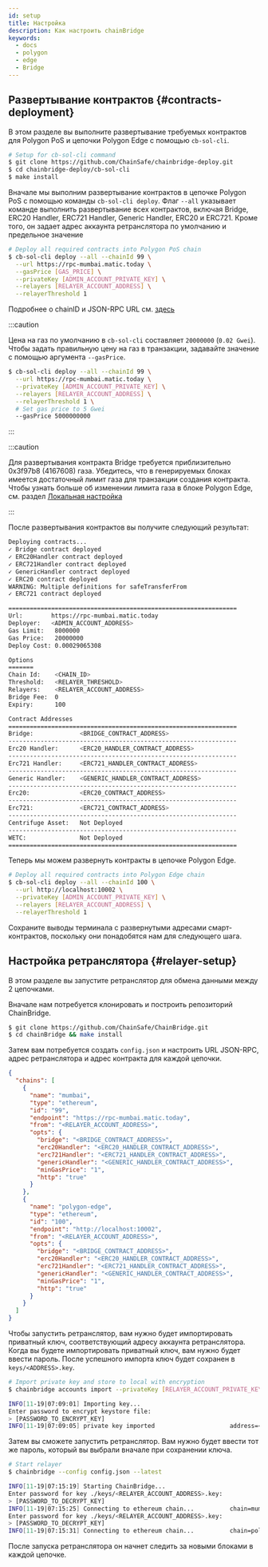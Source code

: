 ```yaml
---
id: setup
title: Настройка
description: Как настроить chainBridge
keywords:
  - docs
  - polygon
  - edge
  - Bridge
---
```


## Развертывание контрактов {#contracts-deployment}

В этом разделе вы выполните развертывание требуемых контрактов для Polygon PoS и цепочки Polygon Edge с помощью `cb-sol-cli`.

```bash
# Setup for cb-sol-cli command
$ git clone https://github.com/ChainSafe/chainbridge-deploy.git
$ cd chainbridge-deploy/cb-sol-cli
$ make install
```

Вначале мы выполним развертывание контрактов в цепочке Polygon PoS с помощью команды `cb-sol-cli deploy`. Флаг `--all` указывает команде выполнить развертывание всех контрактов, включая Bridge, ERC20 Handler, ERC721 Handler, Generic Handler, ERC20 и ERC721. Кроме того, он задает адрес аккаунта ретранслятора по умолчанию и предельное значение

```bash
# Deploy all required contracts into Polygon PoS chain
$ cb-sol-cli deploy --all --chainId 99 \
  --url https://rpc-mumbai.matic.today \
  --gasPrice [GAS_PRICE] \
  --privateKey [ADMIN_ACCOUNT_PRIVATE_KEY] \
  --relayers [RELAYER_ACCOUNT_ADDRESS] \
  --relayerThreshold 1
```


Подробнее о chainID и JSON-RPC URL см. [здесь](/docs/edge/additional-features/chainbridge/definitions)

:::caution

Цена на газ по умолчанию в `cb-sol-cli` составляет `20000000` (`0.02 Gwei`). Чтобы задать правильную цену на газ в транзакции, задавайте значение с помощью аргумента `--gasPrice`.

```bash
$ cb-sol-cli deploy --all --chainId 99 \
  --url https://rpc-mumbai.matic.today \
  --privateKey [ADMIN_ACCOUNT_PRIVATE_KEY] \
  --relayers [RELAYER_ACCOUNT_ADDRESS] \
  --relayerThreshold 1 \
  # Set gas price to 5 Gwei
  --gasPrice 5000000000
```

:::

:::caution

Для развертывания контракта Bridge требуется приблизительно 0x3f97b8 (4167608) газа. Убедитесь, что в генерируемых блоках имеется достаточный лимит газа для транзакции создания контракта. Чтобы узнать больше об изменении лимита газа в блоке Polygon Edge, см.
раздел [Локальная настройка](/docs/edge/get-started/set-up-ibft-locally)

:::

После развертывания контрактов вы получите следующий результат:

```bash
Deploying contracts...
✓ Bridge contract deployed
✓ ERC20Handler contract deployed
✓ ERC721Handler contract deployed
✓ GenericHandler contract deployed
✓ ERC20 contract deployed
WARNING: Multiple definitions for safeTransferFrom
✓ ERC721 contract deployed

================================================================
Url:        https://rpc-mumbai.matic.today
Deployer:   <ADMIN_ACCOUNT_ADDRESS>
Gas Limit:   8000000
Gas Price:   20000000
Deploy Cost: 0.00029065308

Options
=======
Chain Id:    <CHAIN_ID>
Threshold:   <RELAYER_THRESHOLD>
Relayers:    <RELAYER_ACCOUNT_ADDRESS>
Bridge Fee:  0
Expiry:      100

Contract Addresses
================================================================
Bridge:             <BRIDGE_CONTRACT_ADDRESS>
----------------------------------------------------------------
Erc20 Handler:      <ERC20_HANDLER_CONTRACT_ADDRESS>
----------------------------------------------------------------
Erc721 Handler:     <ERC721_HANDLER_CONTRACT_ADDRESS>
----------------------------------------------------------------
Generic Handler:    <GENERIC_HANDLER_CONTRACT_ADDRESS>
----------------------------------------------------------------
Erc20:              <ERC20_CONTRACT_ADDRESS>
----------------------------------------------------------------
Erc721:             <ERC721_CONTRACT_ADDRESS>
----------------------------------------------------------------
Centrifuge Asset:   Not Deployed
----------------------------------------------------------------
WETC:               Not Deployed
================================================================
```

Теперь мы можем развернуть контракты в цепочке Polygon Edge.

```bash
# Deploy all required contracts into Polygon Edge chain
$ cb-sol-cli deploy --all --chainId 100 \
  --url http://localhost:10002 \
  --privateKey [ADMIN_ACCOUNT_PRIVATE_KEY] \
  --relayers [RELAYER_ACCOUNT_ADDRESS] \
  --relayerThreshold 1
```

Сохраните выводы терминала с развернутыми адресами смарт-контрактов, поскольку они понадобятся нам для следующего шага.

## Настройка ретранслятора {#relayer-setup}

В этом разделе вы запустите ретранслятор для обмена данными между 2 цепочками.

Вначале нам потребуется клонировать и построить репозиторий ChainBridge.

```bash
$ git clone https://github.com/ChainSafe/ChainBridge.git
$ cd chainBridge && make install
```

Затем вам потребуется создать `config.json` и настроить URL JSON-RPC, адрес ретранслятора и адрес контракта для каждой цепочки.

```json
{
  "chains": [
    {
      "name": "mumbai",
      "type": "ethereum",
      "id": "99",
      "endpoint": "https://rpc-mumbai.matic.today",
      "from": "<RELAYER_ACCOUNT_ADDRESS>",
      "opts": {
        "bridge": "<BRIDGE_CONTRACT_ADDRESS>",
        "erc20Handler": "<ERC20_HANDLER_CONTRACT_ADDRESS>",
        "erc721Handler": "<ERC721_HANDLER_CONTRACT_ADDRESS>",
        "genericHandler": "<GENERIC_HANDLER_CONTRACT_ADDRESS>",
        "minGasPrice": "1",
        "http": "true"
      }
    },
    {
      "name": "polygon-edge",
      "type": "ethereum",
      "id": "100",
      "endpoint": "http://localhost:10002",
      "from": "<RELAYER_ACCOUNT_ADDRESS>",
      "opts": {
        "bridge": "<BRIDGE_CONTRACT_ADDRESS>",
        "erc20Handler": "<ERC20_HANDLER_CONTRACT_ADDRESS>",
        "erc721Handler": "<ERC721_HANDLER_CONTRACT_ADDRESS>",
        "genericHandler": "<GENERIC_HANDLER_CONTRACT_ADDRESS>",
        "minGasPrice": "1",
        "http": "true"
      }
    }
  ]
}
```

Чтобы запустить ретранслятор, вам нужно будет импортировать приватный ключ, соответствующий адресу аккаунта ретранслятора. Когда вы будете импортировать приватный ключ, вам нужно будет ввести пароль. После успешного импорта ключ будет сохранен в `keys/<ADDRESS>.key`.

```bash
# Import private key and store to local with encryption
$ chainbridge accounts import --privateKey [RELAYER_ACCOUNT_PRIVATE_KEY]

INFO[11-19|07:09:01] Importing key...
Enter password to encrypt keystore file:
> [PASSWORD_TO_ENCRYPT_KEY]
INFO[11-19|07:09:05] private key imported                     address=<RELAYER_ACCOUNT_ADDRESS> file=.../keys/<RELAYER_ACCOUNT_ADDRESS>.key
```

Затем вы сможете запустить ретранслятор. Вам нужно будет ввести тот же пароль, который вы выбрали вначале при сохранении ключа.

```bash
# Start relayer
$ chainbridge --config config.json --latest

INFO[11-19|07:15:19] Starting ChainBridge...
Enter password for key ./keys/<RELAYER_ACCOUNT_ADDRESS>.key:
> [PASSWORD_TO_DECRYPT_KEY]
INFO[11-19|07:15:25] Connecting to ethereum chain...          chain=mumbai url=<JSON_RPC_URL>
Enter password for key ./keys/<RELAYER_ACCOUNT_ADDRESS>.key:
> [PASSWORD_TO_DECRYPT_KEY]
INFO[11-19|07:15:31] Connecting to ethereum chain...          chain=polygon-edge url=<JSON_RPC_URL>
```

После запуска ретранслятора он начнет следить за новыми блоками в каждой цепочке.
